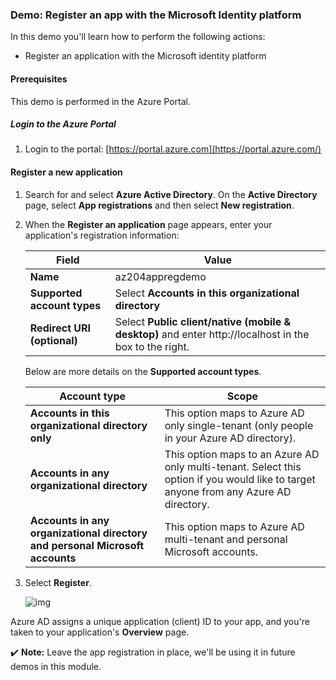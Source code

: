 ### Demo: Register an app with the Microsoft Identity platform

In this demo you'll learn how to perform the following actions:

- Register an application with the Microsoft identity platform

#### Prerequisites

This demo is performed in the Azure Portal.

##### Login to the Azure Portal

1. Login to the portal: [https://portal.azure.com](https://portal.azure.com/)

#### Register a new application

1. Search for and select **Azure Active Directory**. On the **Active Directory** page, select **App registrations** and then select **New registration**.

2. When the **Register an application** page appears, enter your application's registration information:

   | Field                       | Value                                                        |
   | --------------------------- | ------------------------------------------------------------ |
   | **Name**                    | az204appregdemo                                              |
   | **Supported account types** | Select **Accounts in this organizational directory**         |
   | **Redirect URI (optional)** | Select **Public client/native (mobile & desktop)** and enter http://localhost in the box to the right. |

   Below are more details on the **Supported account types**.

   | Account type                                                 | Scope                                                        |
   | ------------------------------------------------------------ | ------------------------------------------------------------ |
   | **Accounts in this organizational directory only**           | This option maps to Azure AD only single-tenant (only people in your Azure AD directory). |
   | **Accounts in any organizational directory**                 | This option maps to an Azure AD only multi-tenant. Select this option if you would like to target anyone from any Azure AD directory. |
   | **Accounts in any organizational directory and personal Microsoft accounts** | This option maps to Azure AD multi-tenant and personal Microsoft accounts. |

3. Select **Register**.

   ![img](https://www.skillpipe.com/api/2.1/content/urn:uuid:88438492-2a00-5769-bee1-e4c9ebc889fb@2020-12-12T08:30:18Z/OEBPS/Images/906136-363583.png)

Azure AD assigns a unique application (client) ID to your app, and you're taken to your application's **Overview** page.

✔️ **Note:** Leave the app registration in place, we'll be using it in future demos in this module.